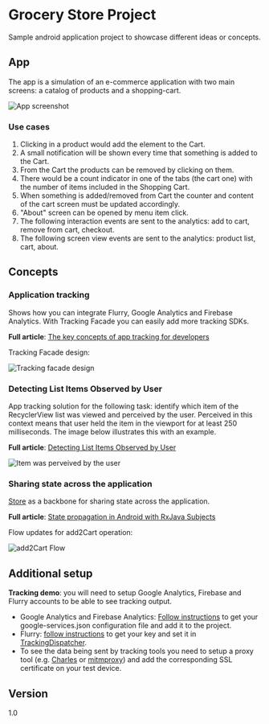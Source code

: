 Grocery Store Project
=======

Sample android application project to showcase different ideas or concepts.

## App

The app is a simulation of an e-commerce application with two main screens: a catalog of products and a shopping-cart. 

![App screenshot](/doc/app.png)

### Use cases

1. Clicking in a product would add the element to the Cart.
2. A small notification will be shown every time that something is added to the Cart.
3. From the Cart the products can be removed by clicking on them.
4. There would be a count indicator in one of the tabs (the cart one) with the number of items included in the Shopping Cart.
5. When something is added/removed from Cart the counter and content of the cart screen must be updated accordingly.
6. "About" screen can be opened by menu item click.
7. The following interaction events are sent to the analytics: add to cart, remove from cart, checkout.
8. The following screen view events are sent to the analytics: product list, cart, about.


## Concepts

### Application tracking
Shows how you can integrate Flurry, Google Analytics and Firebase Analytics. With Tracking Facade you can easily add more tracking SDKs.

**Full article**: [The key concepts of app tracking for developers](https://medium.com/@sergii/the-key-concepts-of-app-tracking-for-developers-a11bebf1e65e#.dq17d0p77)

Tracking Facade design:

![Tracking facade design](/doc/tracking_facade.png)


### Detecting List Items Observed by User
App tracking solution for the following task: identify which item of the RecyclerView list was viewed and perceived by the user. Perceived in this context means that user held the item in the viewport for at least 250 milliseconds. The image below illustrates this with an example.

**Full article**: [Detecting List Items Observed by User](https://proandroiddev.com/detecting-list-items-perceived-by-user-8f164dfb1d05)

![Item was perveived by the user](https://cdn-images-1.medium.com/max/800/1*8NBOvk6uzETTUC0PJasfzQ.png)


### Sharing state across the application

[Store](/app/src/main/java/de/czyrux/store/core/domain/Store.java) as a backbone for sharing state across the application.

**Full article**: [State propagation in Android with RxJava Subjects](https://medium.com/@czyrux/state-propagation-in-android-with-rxjava-subjects-81db49a0dd8e#.ylft5ryj5)

Flow updates for add2Cart operation:

![add2Cart Flow](/doc/add2Cart_flow.png)

## Additional setup

**Tracking demo**: you will need to setup Google Analytics, Firebase and Flurry accounts to be able to see tracking output.

* Google Analytics and Firebase Analytics: [Follow instructions](https://developers.google.com/mobile/add) to get your google-services.json configuration file and add it to the project.
* Flurry: [follow instructions](https://developer.yahoo.com/flurry/docs/analytics/gettingstarted/android/) to get your key and set it in [TrackingDispatcher](/app/src/main/java/de/czyrux/store/tracking/TrackingDispatcher.java).
* To see the data being sent by tracking tools you need to setup a proxy tool (e.g. [Charles](https://www.charlesproxy.com/) or [mitmproxy](https://mitmproxy.org/)) and add the corresponding SSL certificate on your test device.



## Version
1.0
